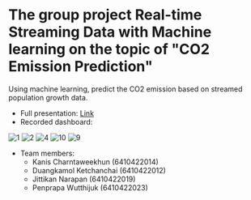 # The group project Real-time Streaming Data with Machine learning on the topic of "CO2 Emission Prediction"
Using machine learning, predict the CO2 emission based on streamed population growth data.
- Full presentation: [Link](https://youtu.be/40Ml94FfRL4)
- Recorded dashboard:

![1](https://user-images.githubusercontent.com/94279787/210960792-f046b1d3-b293-4730-9d52-573b6fe8dca2.png)
![2](https://user-images.githubusercontent.com/94279787/210960867-fa479624-82bc-4803-bd3d-0e122d88ede3.png)
![4](https://user-images.githubusercontent.com/94279787/210961244-30c128da-d860-40ff-888d-880a63383179.png)
![10](https://user-images.githubusercontent.com/94279787/210961315-2f9f9f41-f037-4d87-bbfe-29fd0b5783e9.png)
![9](https://user-images.githubusercontent.com/94279787/210961329-c6e8fc78-9d97-41d8-b2f6-422846369820.png)

- Team members:
  - Kanis Charntaweekhun (6410422014)
  - Duangkamol Ketchanchai (6410422012)
  - Jittikan Narapan (6410422019)
  - Penprapa Wutthijuk (6410422023)


